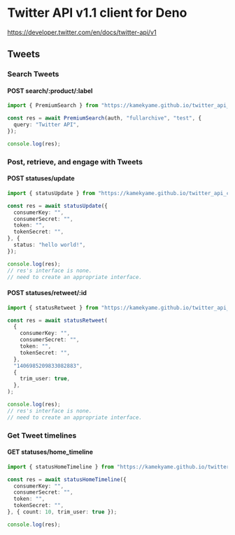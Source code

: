 # Twitter API v1.1 client for Deno

https://developer.twitter.com/en/docs/twitter-api/v1

## Tweets

### Search Tweets

#### POST search/:product/:label

```typescript
import { PremiumSearch } from "https://kamekyame.github.io/twitter_api_client/mod.ts";

const res = await PremiumSearch(auth, "fullarchive", "test", {
  query: "Twitter API",
});

console.log(res);
```

### Post, retrieve, and engage with Tweets

#### POST statuses/update

```typescript
import { statusUpdate } from "https://kamekyame.github.io/twitter_api_client/api_v1/tweets/update.ts";

const res = await statusUpdate({
  consumerKey: "",
  consumerSecret: "",
  token: "",
  tokenSecret: "",
}, {
  status: "hello world!",
});

console.log(res);
// res's interface is none.
// need to create an appropriate interface.
```

#### POST statuses/retweet/:id

```typescript
import { statusRetweet } from "https://kamekyame.github.io/twitter_api_client/api_v1/tweets/retweet.ts";

const res = await statusRetweet(
  {
    consumerKey: "",
    consumerSecret: "",
    token: "",
    tokenSecret: "",
  },
  "1406985209833082883",
  {
    trim_user: true,
  },
);

console.log(res);
// res's interface is none.
// need to create an appropriate interface.
```

### Get Tweet timelines

#### GET statuses/home_timeline

```typescript
import { statusHomeTimeline } from "https://kamekyame.github.io/twitter_api_client/api_v1/tweets/home_timeline.ts";

const res = await statusHomeTimeline({
  consumerKey: "",
  consumerSecret: "",
  token: "",
  tokenSecret: "",
}, { count: 10, trim_user: true });

console.log(res);
```